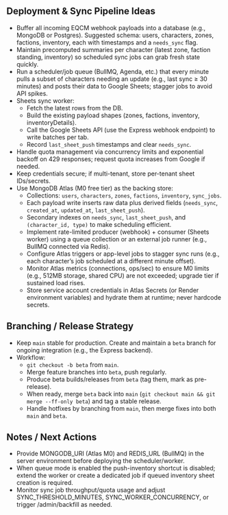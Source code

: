 ## Deployment & Sync Pipeline Ideas

- Buffer all incoming EQCM webhook payloads into a database (e.g., MongoDB or Postgres). Suggested schema: users, characters, zones, factions, inventory, each with timestamps and a `needs_sync` flag.
- Maintain precomputed summaries per character (latest zone, faction standing, inventory) so scheduled sync jobs can grab fresh state quickly.
- Run a scheduler/job queue (BullMQ, Agenda, etc.) that every minute pulls a subset of characters needing an update (e.g., last sync ≥ 30 minutes) and posts their data to Google Sheets; stagger jobs to avoid API spikes.
- Sheets sync worker:
  - Fetch the latest rows from the DB.
  - Build the existing payload shapes (zones, factions, inventory, inventoryDetails).
  - Call the Google Sheets API (use the Express webhook endpoint) to write batches per tab.
  - Record `last_sheet_push` timestamps and clear `needs_sync`.
- Handle quota management via concurrency limits and exponential backoff on 429 responses; request quota increases from Google if needed.
- Keep credentials secure; if multi-tenant, store per-tenant sheet IDs/secrets.
- Use MongoDB Atlas (M0 free tier) as the backing store:
  - Collections: `users`, `characters`, `zones`, `factions`, `inventory`, `sync_jobs`.
  - Each payload write inserts raw data plus derived fields (`needs_sync`, `created_at`, `updated_at`, `last_sheet_push`).
  - Secondary indexes on `needs_sync`, `last_sheet_push`, and `(character_id, type)` to make scheduling efficient.
  - Implement rate-limited producer (webhook) + consumer (Sheets worker) using a queue collection or an external job runner (e.g., BullMQ connected via Redis).
  - Configure Atlas triggers or app-level jobs to stagger sync runs (e.g., each character’s job scheduled at a different minute offset).
  - Monitor Atlas metrics (connections, ops/sec) to ensure M0 limits (e.g., 512MB storage, shared CPU) are not exceeded; upgrade tier if sustained load rises.
  - Store service account credentials in Atlas Secrets (or Render environment variables) and hydrate them at runtime; never hardcode secrets.

## Branching / Release Strategy

- Keep `main` stable for production. Create and maintain a `beta` branch for ongoing integration (e.g., the Express backend).
- Workflow:
  - `git checkout -b beta` from `main`.
  - Merge feature branches into `beta`, push regularly.
  - Produce beta builds/releases from `beta` (tag them, mark as pre-release).
  - When ready, merge `beta` back into `main` (`git checkout main && git merge --ff-only beta`) and tag a stable release.
  - Handle hotfixes by branching from `main`, then merge fixes into both `main` and `beta`.

## Notes / Next Actions

- Provide MONGODB_URI (Atlas M0) and REDIS_URL (BullMQ) in the server environment before deploying the scheduler/worker.
- When queue mode is enabled the push-inventory shortcut is disabled; extend the worker or create a dedicated job if queued inventory sheet creation is required.
- Monitor sync job throughput/quota usage and adjust SYNC_THRESHOLD_MINUTES, SYNC_WORKER_CONCURRENCY, or trigger /admin/backfill as needed.
